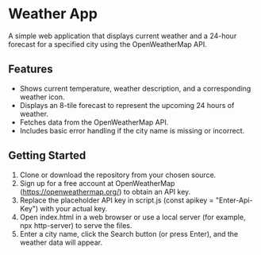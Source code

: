 Weather App
===========

A simple web application that displays current weather and a 24-hour forecast for a specified city using the OpenWeatherMap API.

Features
--------
- Shows current temperature, weather description, and a corresponding weather icon.  
- Displays an 8-tile forecast to represent the upcoming 24 hours of weather.  
- Fetches data from the OpenWeatherMap API.  
- Includes basic error handling if the city name is missing or incorrect.

Getting Started
---------------
1. Clone or download the repository from your chosen source.  
2. Sign up for a free account at OpenWeatherMap (https://openweathermap.org/) to obtain an API key.  
3. Replace the placeholder API key in script.js (const apikey = "Enter-Api-Key") with your actual key.  
4. Open index.html in a web browser or use a local server (for example, npx http-server) to serve the files.  
5. Enter a city name, click the Search button (or press Enter), and the weather data will appear.

